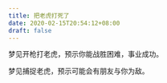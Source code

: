 ```yaml
---
title: 把老虎打死了
date: 2020-02-15T20:54:12+08:00
draft: false
---
```


梦见开枪打老虎，预示你能战胜困难，事业成功。<br>



梦见捕捉老虎，预示可能会有朋友与你为敌。<br>
